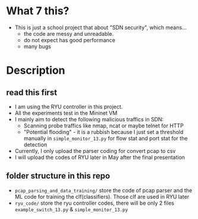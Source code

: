 # What 7 this?
- This is just a school project that about "SDN security", which means...
    -  the code are messy and unreadable.
    -  do not expect has good performance
    -  many bugs

# Description
## read this first
- I am using the RYU controller in this project.
- All the experiments test in the Mininet VM
- I mainly aim to detect the following malicious traffics in SDN:
    - Scanning probe traffics like nmap, ncat or maybe telnet for HTTP
    - "Potential flooding" - it is a rubbish because I just set a threshold manually in ```simple_monitor_13.py``` for flow stat and port stat for the detection
- Currently, I only upload the parser coding for convert pcap to csv
- I will upload the codes of RYU later in May after the final presentation
## folder structure in this repo
- ```pcap_parsing_and_data_training/``` store the code of pcap parser and the ML code for training the clf(classifiers). Those clf are used in RYU later
- ```ryu_code/``` store the ryu controller codes, there will be only 2 files ```example_switch_13.py``` & ```simple_monitor_13.py```

